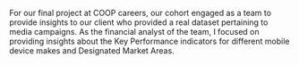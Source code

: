 For our final project at COOP careers, our cohort engaged as a team to provide insights to our client who provided a real dataset pertaining to media campaigns. As the financial analyst of the team, I focused on providing insights about the Key Performance indicators
for different mobile device makes and Designated Market Areas.
